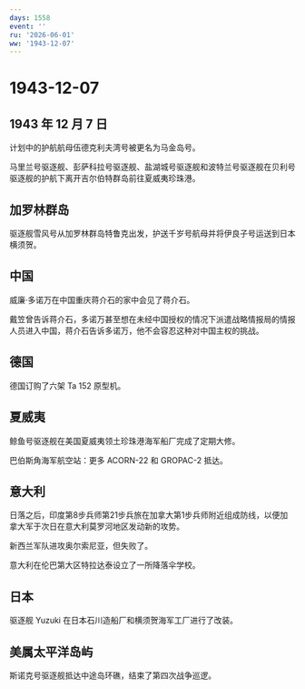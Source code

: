 ```yaml
---
days: 1558
event: ''
ru: '2026-06-01'
ww: '1943-12-07'
---
```


# 1943-12-07

## 1943 年 12 月 7 日

计划中的护航航母伍德克利夫湾号被更名为马金岛号。

马里兰号驱逐舰、彭萨科拉号驱逐舰、盐湖城号驱逐舰和波特兰号驱逐舰在贝利号驱逐舰的护航下离开吉尔伯特群岛前往夏威夷珍珠港。

## 加罗林群岛

驱逐舰雪风号从加罗林群岛特鲁克出发，护送千岁号航母并将伊良子号运送到日本横须贺。

## 中国

威廉·多诺万在中国重庆蒋介石的家中会见了蒋介石。

戴笠曾告诉蒋介石，多诺万甚至想在未经中国授权的情况下派遣战略情报局的情报人员进入中国，蒋介石告诉多诺万，他不会容忍这种对中国主权的挑战。

## 德国

德国订购了六架 Ta 152 原型机。

## 夏威夷

鲸鱼号驱逐舰在美国夏威夷领土珍珠港海军船厂完成了定期大修。

巴伯斯角海军航空站：更多 ACORN-22 和 GROPAC-2 抵达。

## 意大利

日落之后，印度第8步兵师第21步兵旅在加拿大第1步兵师附近组成防线，以便加拿大军于次日在意大利莫罗河地区发动新的攻势。

新西兰军队进攻奥尔索尼亚，但失败了。

意大利在伦巴第大区特拉达泰设立了一所降落伞学校。

## 日本

驱逐舰 Yuzuki 在日本石川造船厂和横须贺海军工厂进行了改装。

## 美属太平洋岛屿

斯诺克号驱逐舰抵达中途岛环礁，结束了第四次战争巡逻。